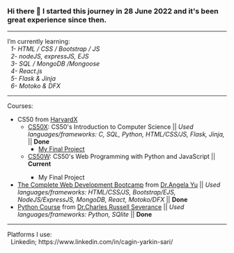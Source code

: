 ### Hi there 👋 I started this journey in 28 June 2022 and it's been great experience since then.
<hr>
I’m currently learning:<br>
  &nbsp; <i>1- HTML / CSS / Bootstrap / JS <br>
  &nbsp; 2- nodeJS, expressJS, EJS <br>
  &nbsp; 3- SQL / MongoDB /Mongoose <br>
  &nbsp; 4- React.js <br>
  &nbsp; 5- Flask & Jinja <br>
  &nbsp; 6- Motoko & DFX <br></i>
<hr>
Courses: <br>
<ul>
    <li> CS50 from <a
        href="https://www.edx.org/school/harvardx?g_acctid=724-505-4034&g_campaign=gs-b2c-nonbrand-tier1geo-partner-harvard-core&g_campaignid=15417765031&g_adgroupid=131210224558&g_adid=565368057011&g_keyword=harvardx&g_keywordid=kwd-405720322997&g_network=g&utm_source=google&utm_campaign=gs-b2c-nonbrand-tier1geo-partner-harvard-core&utm_medium=cpc&utm_term=harvardx&hsa_acc=7245054034&hsa_cam=15417765031&hsa_grp=131210224558&hsa_ad=565368057011&hsa_src=g&hsa_tgt=kwd-405720322997&hsa_kw=harvardx&hsa_mt=b&hsa_net=adwords&hsa_ver=3&gclid=Cj0KCQjwgO2XBhCaARIsANrW2X1RFS9MANpioAf4-iYWqwawyT87zTLEf2XmjzzVbWk2Lj1e1FwXplQaAsYIEALw_wcB">HarvardX</a>
      <ul>
        <li><a href="https://www.edx.org/course/introduction-computer-science-harvardx-cs50x">CS50X</a>: CS50's
          Introduction to Computer Science || <em>Used languages/frameworks: C, SQL, Python, HTML/CSS/JS, Flask, Jinja, </em> || <strong>Done</strong>
          <ul>
            <li><a href="https://youtu.be/pAbVOd2ZoV0">My Final Project<a></li>
          </ul>
        </li>
        <li><a href="https://www.edx.org/course/cs50s-web-programming-with-python-and-javascript">CS50W</a>: CS50's Web
          Programming with Python and JavaScript || <strong>Current</strong>
          </li>
          <ul>
            <li>My Final Project</li>
          </ul>
        </li>
      </ul>
    </li>
    <li> 
        <a href="https://www.udemy.com/course/the-complete-web-development-bootcamp/">The Complete Web Development
        Bootcamp</a> from <a href="https://www.udemy.com/user/4b4368a3-b5c8-4529-aa65-2056ec31f37e/">Dr.Angela Yu</a> || <em>Used languages/frameworks: HTML/CSS/JS, Bootstrap/EJS, NodeJS/ExpressJS, MongoDB, React, Motoko/DFX</em> || <strong>Done</strong>
    </li>
    <li>
        <a href="https://www.py4e.com/">Python Course</a> from <a href="https://online.dr-chuck.com/">Dr.Charles
        Russell Severance</a> || <em>Used languages/frameworks: Python, SQlite </em> || <strong>Done</strong>
    </li>
  </ul>
<hr>
Platforms I use:<br>
  &nbsp; Linkedin; https://www.linkedin.com/in/cagin-yarkin-sari/<br>
  
  
<!--
**Jilbao/Jilbao** is a ✨ _special_ ✨ repository because its `README.md` (this file) appears on your GitHub profile.

Here are some ideas to get you started:

- 🔭 I’m currently working on ...
- 🌱 I’m currently learning ...
- 👯 I’m looking to collaborate on ...
- 🤔 I’m looking for help with ...
- 💬 Ask me about ...
- 📫 How to reach me: ...
- 😄 Pronouns: ...
- ⚡ Fun fact: ...
-->
